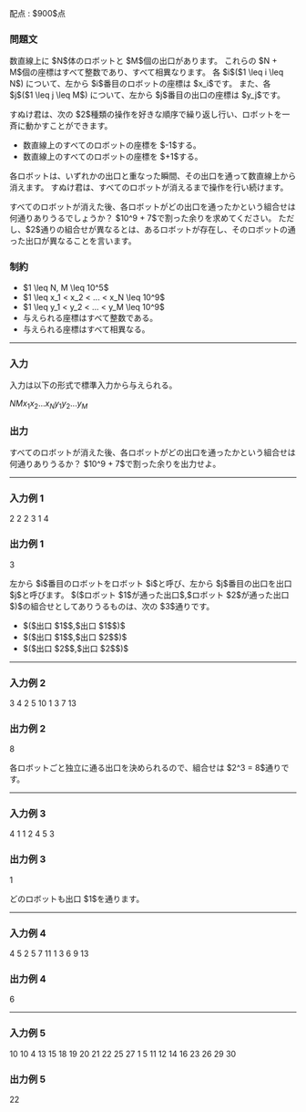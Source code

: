 
<div>

<span>

<span>

<p>
配点 : $900$点
</p>

<div>

<section>

### **問題文**

<p>
数直線上に $N$体のロボットと $M$個の出口があります。
これらの $N + M$個の座標はすべて整数であり、すべて相異なります。
各 $i$($1 \leq i \leq N$) について、左から $i$番目のロボットの座標は $x_i$です。
また、各 $j$($1 \leq j \leq M$) について、左から $j$番目の出口の座標は $y_j$です。
</p>

<p>
すぬけ君は、次の $2$種類の操作を好きな順序で繰り返し行い、ロボットを一斉に動かすことができます。
</p>

<ul>

<li>
数直線上のすべてのロボットの座標を $-1$する。
</li>

<li>
数直線上のすべてのロボットの座標を $+1$する。
</li>

</ul>

<p>
各ロボットは、いずれかの出口と重なった瞬間、その出口を通って数直線上から消えます。
すぬけ君は、すべてのロボットが消えるまで操作を行い続けます。
</p>

<p>
すべてのロボットが消えた後、各ロボットがどの出口を通ったかという組合せは何通りありうるでしょうか？
$10^9 + 7$で割った余りを求めてください。
ただし、$2$通りの組合せが異なるとは、あるロボットが存在し、そのロボットの通った出口が異なることを言います。
</p>

</section>

</div>

<div>

<section>

### **制約**

<ul>

<li>
$1 \leq N, M \leq 10^5$
</li>

<li>
$1 \leq x_1 < x_2 < ... < x_N \leq 10^9$
</li>

<li>
$1 \leq y_1 < y_2 < ... < y_M \leq 10^9$
</li>

<li>
与えられる座標はすべて整数である。
</li>

<li>
与えられる座標はすべて相異なる。
</li>

</ul>

</section>

</div>

---

<div>

<div>

<section>

### **入力**

<p>
入力は以下の形式で標準入力から与えられる。
</p>

<div>

$N$$M$$x_1$$x_2$$...$$x_N$$y_1$$y_2$$...$$y_M$
</div>

</section>

</div>

<div>

<section>

### **出力**

<p>
すべてのロボットが消えた後、各ロボットがどの出口を通ったかという組合せは何通りありうるか？
$10^9 + 7$で割った余りを出力せよ。
</p>

</section>

</div>

</div>

---

<div>

<section>

### **入力例 1**

<div>

2 2
2 3
1 4

</div>

</section>

</div>

<div>

<section>

### **出力例 1**

<div>

3

</div>

<p>
左から $i$番目のロボットをロボット $i$と呼び、左から $j$番目の出口を出口 $j$と呼びます。
$($ロボット $1$が通った出口$,$ロボット $2$が通った出口$)$の組合せとしてありうるものは、次の $3$通りです。
</p>

<ul>

<li>
$($出口 $1$$,$出口 $1$$)$
</li>

<li>
$($出口 $1$$,$出口 $2$$)$
</li>

<li>
$($出口 $2$$,$出口 $2$$)$
</li>

</ul>

</section>

</div>

---

<div>

<section>

### **入力例 2**

<div>

3 4
2 5 10
1 3 7 13

</div>

</section>

</div>

<div>

<section>

### **出力例 2**

<div>

8

</div>

<p>
各ロボットごと独立に通る出口を決められるので、組合せは $2^3 = 8$通りです。
</p>

</section>

</div>

---

<div>

<section>

### **入力例 3**

<div>

4 1
1 2 4 5
3

</div>

</section>

</div>

<div>

<section>

### **出力例 3**

<div>

1

</div>

<p>
どのロボットも出口 $1$を通ります。
</p>

</section>

</div>

---

<div>

<section>

### **入力例 4**

<div>

4 5
2 5 7 11
1 3 6 9 13

</div>

</section>

</div>

<div>

<section>

### **出力例 4**

<div>

6

</div>

</section>

</div>

---

<div>

<section>

### **入力例 5**

<div>

10 10
4 13 15 18 19 20 21 22 25 27
1 5 11 12 14 16 23 26 29 30

</div>

</section>

</div>

<div>

<section>

### **出力例 5**

<div>

22

</div>

</section>

</div>

</span>

</span>

</div>
